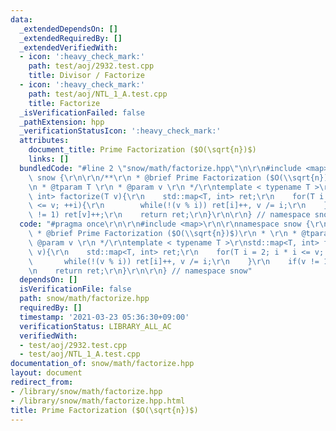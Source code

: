 ```yaml
---
data:
  _extendedDependsOn: []
  _extendedRequiredBy: []
  _extendedVerifiedWith:
  - icon: ':heavy_check_mark:'
    path: test/aoj/2932.test.cpp
    title: Divisor / Factorize
  - icon: ':heavy_check_mark:'
    path: test/aoj/NTL_1_A.test.cpp
    title: Factorize
  _isVerificationFailed: false
  _pathExtension: hpp
  _verificationStatusIcon: ':heavy_check_mark:'
  attributes:
    document_title: Prime Factorization ($O(\sqrt{n})$)
    links: []
  bundledCode: "#line 2 \"snow/math/factorize.hpp\"\n\r\n#include <map>\r\n\r\nnamespace\
    \ snow {\r\n\r\n/**\r\n * @brief Prime Factorization ($O(\\sqrt{n})$)\r\n * \r\
    \n * @tparam T \r\n * @param v \r\n */\r\ntemplate < typename T >\r\nstd::map<T,\
    \ int> factorize(T v){\r\n    std::map<T, int> ret;\r\n    for(T i = 2; i * i\
    \ <= v; ++i){\r\n        while(!(v % i)) ret[i]++, v /= i;\r\n    }\r\n    if(v\
    \ != 1) ret[v]++;\r\n    return ret;\r\n}\r\n\r\n} // namespace snow\n"
  code: "#pragma once\r\n\r\n#include <map>\r\n\r\nnamespace snow {\r\n\r\n/**\r\n\
    \ * @brief Prime Factorization ($O(\\sqrt{n})$)\r\n * \r\n * @tparam T \r\n *\
    \ @param v \r\n */\r\ntemplate < typename T >\r\nstd::map<T, int> factorize(T\
    \ v){\r\n    std::map<T, int> ret;\r\n    for(T i = 2; i * i <= v; ++i){\r\n \
    \       while(!(v % i)) ret[i]++, v /= i;\r\n    }\r\n    if(v != 1) ret[v]++;\r\
    \n    return ret;\r\n}\r\n\r\n} // namespace snow"
  dependsOn: []
  isVerificationFile: false
  path: snow/math/factorize.hpp
  requiredBy: []
  timestamp: '2021-03-23 05:36:30+09:00'
  verificationStatus: LIBRARY_ALL_AC
  verifiedWith:
  - test/aoj/2932.test.cpp
  - test/aoj/NTL_1_A.test.cpp
documentation_of: snow/math/factorize.hpp
layout: document
redirect_from:
- /library/snow/math/factorize.hpp
- /library/snow/math/factorize.hpp.html
title: Prime Factorization ($O(\sqrt{n})$)
---
```

